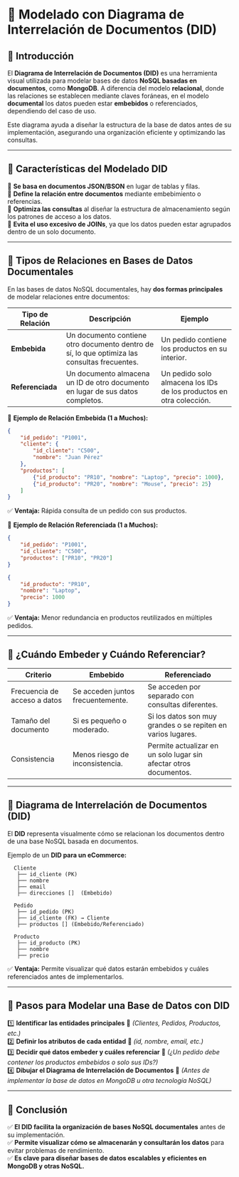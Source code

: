 # 📌 Modelado con Diagrama de Interrelación de Documentos (DID)

## 📌 Introducción
El **Diagrama de Interrelación de Documentos (DID)** es una herramienta visual utilizada para modelar bases de datos **NoSQL basadas en documentos**, como **MongoDB**. A diferencia del modelo **relacional**, donde las relaciones se establecen mediante claves foráneas, en el modelo **documental** los datos pueden estar **embebidos** o referenciados, dependiendo del caso de uso.

Este diagrama ayuda a diseñar la estructura de la base de datos antes de su implementación, asegurando una organización eficiente y optimizando las consultas.

---

## 📌 Características del Modelado DID

🔹 **Se basa en documentos JSON/BSON** en lugar de tablas y filas.  
🔹 **Define la relación entre documentos** mediante embebimiento o referencias.  
🔹 **Optimiza las consultas** al diseñar la estructura de almacenamiento según los patrones de acceso a los datos.  
🔹 **Evita el uso excesivo de JOINs**, ya que los datos pueden estar agrupados dentro de un solo documento.  

---

## 📌 Tipos de Relaciones en Bases de Datos Documentales
En las bases de datos NoSQL documentales, hay **dos formas principales** de modelar relaciones entre documentos:

| **Tipo de Relación** | **Descripción** | **Ejemplo** |
|----------------|-------------|----------|
| **Embebida** | Un documento contiene otro documento dentro de sí, lo que optimiza las consultas frecuentes. | Un pedido contiene los productos en su interior. |
| **Referenciada** | Un documento almacena un ID de otro documento en lugar de sus datos completos. | Un pedido solo almacena los IDs de los productos en otra colección. |

📌 **Ejemplo de Relación Embebida (1 a Muchos):**
```json
{
    "id_pedido": "P1001",
    "cliente": {
        "id_cliente": "C500",
        "nombre": "Juan Pérez"
    },
    "productos": [
        {"id_producto": "PR10", "nombre": "Laptop", "precio": 1000},
        {"id_producto": "PR20", "nombre": "Mouse", "precio": 25}
    ]
}
```
✅ **Ventaja:** Rápida consulta de un pedido con sus productos.

📌 **Ejemplo de Relación Referenciada (1 a Muchos):**
```json
{
    "id_pedido": "P1001",
    "id_cliente": "C500",
    "productos": ["PR10", "PR20"]
}
```

```json
{
    "id_producto": "PR10",
    "nombre": "Laptop",
    "precio": 1000
}
```
✅ **Ventaja:** Menor redundancia en productos reutilizados en múltiples pedidos.

---

## 📌 ¿Cuándo Embeder y Cuándo Referenciar?

| **Criterio** | **Embebido** | **Referenciado** |
|-------------|------------|---------------|
| Frecuencia de acceso a datos | Se acceden juntos frecuentemente. | Se acceden por separado con consultas diferentes. |
| Tamaño del documento | Si es pequeño o moderado. | Si los datos son muy grandes o se repiten en varios lugares. |
| Consistencia | Menos riesgo de inconsistencia. | Permite actualizar en un solo lugar sin afectar otros documentos. |

---

## 📌 Diagrama de Interrelación de Documentos (DID)
El **DID** representa visualmente cómo se relacionan los documentos dentro de una base NoSQL basada en documentos.

Ejemplo de un **DID para un eCommerce:**

```
  Cliente
   ├── id_cliente (PK)
   ├── nombre
   ├── email
   ├── direcciones []  (Embebido)

  Pedido
   ├── id_pedido (PK)
   ├── id_cliente (FK) → Cliente
   ├── productos [] (Embebido/Referenciado)

  Producto
   ├── id_producto (PK)
   ├── nombre
   ├── precio
```

✅ **Ventaja:** Permite visualizar qué datos estarán embebidos y cuáles referenciados antes de implementarlos.

---

## 📌 Pasos para Modelar una Base de Datos con DID

1️⃣ **Identificar las entidades principales** 📌 *(Clientes, Pedidos, Productos, etc.)*  
2️⃣ **Definir los atributos de cada entidad** 📌 *(id, nombre, email, etc.)*  
3️⃣ **Decidir qué datos embeder y cuáles referenciar** 📌 *(¿Un pedido debe contener los productos embebidos o solo sus IDs?)*  
4️⃣ **Dibujar el Diagrama de Interrelación de Documentos** 📌 *(Antes de implementar la base de datos en MongoDB u otra tecnología NoSQL)*  

---

## 📌 Conclusión
✅ **El DID facilita la organización de bases NoSQL documentales** antes de su implementación.  
✅ **Permite visualizar cómo se almacenarán y consultarán los datos** para evitar problemas de rendimiento.  
✅ **Es clave para diseñar bases de datos escalables y eficientes en MongoDB y otras NoSQL.**  



